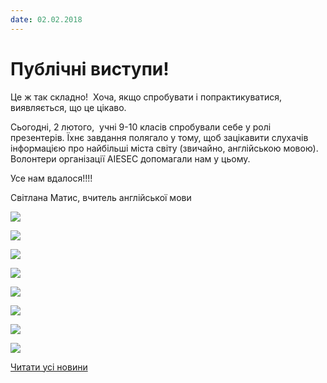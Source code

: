 ```yaml
---
date: 02.02.2018
---
```

# Публічні виступи!

Це ж так складно!  Хоча, якщо спробувати і попрактикуватися, виявляється, що це цікаво.

Сьогодні, 2 лютого,  учні 9-10 класів спробували себе у ролі презентерів. Їхнє завдання полягало у тому, щоб зацікавити слухачів інформацією про найбільші міста світу (звичайно, англійською мовою). Волонтери організації AIESEC допомагали нам у цьому.

Усе нам вдалося!!!!

Світлана Матис, вчитель англійської мови

![](/images/blog/публічні-виступи/1.jpg)

![](/images/blog/публічні-виступи/4.jpg)

![](/images/blog/публічні-виступи/5.jpg)

![](/images/blog/публічні-виступи/6.jpg)

![](/images/blog/публічні-виступи/7.jpg)

![](/images/blog/публічні-виступи/8.jpg)

![](/images/blog/публічні-виступи/9.jpg)

![](/images/blog/публічні-виступи/9a.jpg)

[Читати усі новини](/news)

